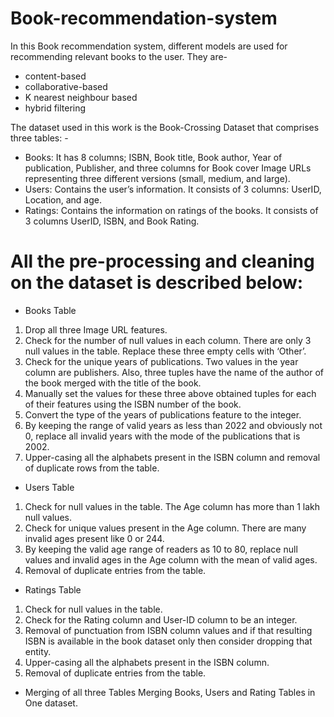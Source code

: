 # Book-recommendation-system

In this Book recommendation system, different models are used for recommending relevant books to the user. They are-
* content-based
* collaborative-based
* K nearest neighbour based
* hybrid filtering


The dataset used in this work is the Book-Crossing Dataset that comprises three tables: -
* Books:  It has 8 columns; ISBN, Book title, Book author, Year of publication, Publisher, and three columns for Book cover Image URLs representing three different versions (small, medium, and large).
* Users:  Contains the user’s information. It consists of 3 columns: UserID, Location, and age.
* Ratings:  Contains the information on ratings of the books. It consists of 3 columns UserID, ISBN, and Book Rating.

# All the pre-processing and cleaning on the dataset is described below:

* Books Table
1. Drop all three Image URL features.
2. Check for the number of null values in each column. There are only 3 null values in the table. Replace these three empty cells with ‘Other’.
3. Check for the unique years of publications. Two values in the year column are publishers. Also, three tuples have the name of the author of the book merged with the title of the book.
4. Manually set the values for these three above obtained tuples for each of their features using the ISBN number of the book.
5. Convert the type of the years of publications feature to the integer.
6. By keeping the range of valid years as less than 2022 and obviously not 0, replace all invalid years with the mode of the publications that is 2002.
7. Upper-casing all the alphabets present in the ISBN column and removal of duplicate rows from the table.

* Users Table
1. Check for null values in the table. The Age column has more than 1 lakh null values.
2. Check for unique values present in the Age column. There are many invalid ages present like 0 or 244.
3. By keeping the valid age range of readers as 10 to 80, replace null values and invalid ages in the Age column with the mean of valid ages.
4. Removal of duplicate entries from the table.

* Ratings Table
1. Check for null values in the table.
2. Check for the Rating column and User-ID column to be an integer.
3. Removal of punctuation from ISBN column values and if that resulting ISBN is available in the book dataset only then consider dropping that entity.
4. Upper-casing all the alphabets present in the ISBN column.
5. Removal of duplicate entries from the table.

* Merging of all three Tables
Merging Books, Users and Rating Tables in One dataset.
